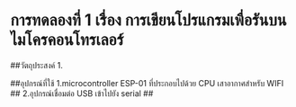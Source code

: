# การทดลองที่ 1 เรื่อง การเขียนโปรแกรมเพื่อรันบนไมโครคอนโทรเลอร์

##วัตถุประสงค์
1.


##อุปกรณ์ที่ใช้ 
   1.microcontroller ESP-01 ที่ประกอบไปด้วย CPU เสาอากาศสำหรับ WIFI ##
   2.อุปกรณ์เชื่อมต่อ USB เข้าไปยัง serial ##
